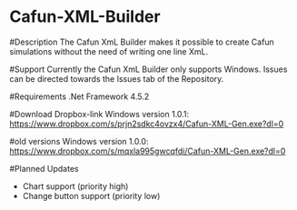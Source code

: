 # Cafun-XML-Builder

#Description
The Cafun XmL Builder makes it possible to create Cafun simulations without the need of writing one line XmL.

#Support
Currently the Cafun XmL Builder only supports Windows.
Issues can be directed towards the Issues tab of the Repository.

#Requirements
.Net Framework 4.5.2

#Download
Dropbox-link
Windows version 1.0.1: https://www.dropbox.com/s/prjn2sdkc4ovzx4/Cafun-XML-Gen.exe?dl=0

#old versions
Windows version 1.0.0: https://www.dropbox.com/s/mqxla995gwcqfdi/Cafun-XML-Gen.exe?dl=0

#Planned Updates
+ Chart support (priority high)
+ Change button support (priority low)

